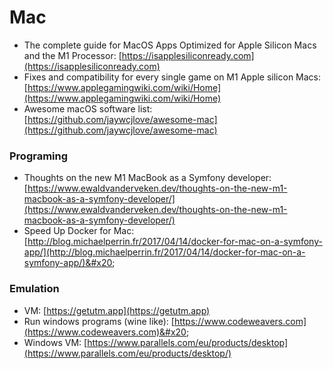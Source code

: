 # Mac

* The complete guide for MacOS Apps Optimized for Apple Silicon Macs and the M1 Processor: [https://isapplesiliconready.com](https://isapplesiliconready.com)
* Fixes and compatibility for every single game on M1 Apple silicon Macs: [https://www.applegamingwiki.com/wiki/Home](https://www.applegamingwiki.com/wiki/Home)
* Awesome macOS software list: [https://github.com/jaywcjlove/awesome-mac](https://github.com/jaywcjlove/awesome-mac)

### Programing

* Thoughts on the new M1 MacBook as a Symfony developer: [https://www.ewaldvanderveken.dev/thoughts-on-the-new-m1-macbook-as-a-symfony-developer/](https://www.ewaldvanderveken.dev/thoughts-on-the-new-m1-macbook-as-a-symfony-developer/)
* Speed Up Docker for Mac: [http://blog.michaelperrin.fr/2017/04/14/docker-for-mac-on-a-symfony-app/](http://blog.michaelperrin.fr/2017/04/14/docker-for-mac-on-a-symfony-app/)&#x20;

### Emulation

* VM: [https://getutm.app](https://getutm.app)
* Run windows programs (wine like): [https://www.codeweavers.com](https://www.codeweavers.com)&#x20;
* Windows VM: [https://www.parallels.com/eu/products/desktop](https://www.parallels.com/eu/products/desktop/)




